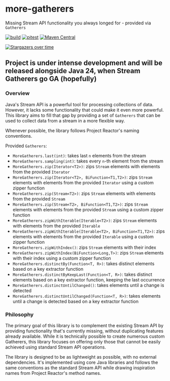 # more-gatherers

Missing Stream API functionality you always longed for - provided via `Gatherers`

[![build](https://github.com/pivovarit/more-gatherers/actions/workflows/build.yml/badge.svg?branch=main)](https://github.com/pivovarit/more-gatherers/actions/workflows/build.yml)
[![pitest](https://github.com/pivovarit/more-gatherers/actions/workflows/pitest.yml/badge.svg?branch=main)](https://pivovarit.github.io/more-gatherers)
[![Maven Central](https://maven-badges.herokuapp.com/maven-central/com.pivovarit/more-gatherers/badge.svg)](https://maven-badges.herokuapp.com/maven-central/com.pivovarit/more-gatherers)

[![Stargazers over time](https://starchart.cc/pivovarit/more-gatherers.svg?variant=adaptive)](https://starchart.cc/pivovarit/more-gatherers)

## Project is under intense development and will be released alongside Java 24, when Stream Gatherers go GA (hopefully)

### Overview

Java's Stream API is a powerful tool for processing collections of data. However, it lacks some functionality that could make it even more powerful. This library aims to fill that gap by providing a set of `Gatherers` that can be used to collect data from a stream in a more flexible way.

Whenever possible, the library follows Project Reactor's naming conventions.

Provided `Gatherers`:
- `MoreGatherers.last(int)`: takes last `n` elements from the stream
- `MoreGatherers.sampling(int)`: takes every `n`-th element from the stream
- `MoreGatherers.zip(Iterator<T2>)`: zips `Stream` elements with elements from the provided `Iterator`
- `MoreGatherers.zip(Iterator<T2>, BiFunction<T1,T2>)`: zips `Stream` elements with elements from the provided `Iterator` using a custom zipper function
- `MoreGatherers.zip(Stream<T2>)`: zips `Stream` elements with elements from the provided `Stream`
- `MoreGatherers.zip(Stream<T2>, BiFunction<T1,T2>)`: zips `Stream` elements with elements from the provided `Stream` using a custom zipper function
- `MoreGatherers.zipWithIterable(Iterable<T2>)`: zips `Stream` elements with elements from the provided `Iterable`
- `MoreGatherers.zipWithIterable(Iterable<T2>, BiFunction<T1,T2>)`: zips elements with elements from the provided `Iterable` using a custom zipper function
- `MoreGatherers.zipWithIndex()`: zips `Stream` elements with their index
- `MoreGatherers.zipWithIndex(BiFunction<Long,T>)`: zips `Stream` elements with their index using a custom zipper function
- `MoreGatherers.distinctBy(Function<T, R>)`: takes distinct elements based on a key extractor function
- `MoreGatherers.distinctByKeepLast(Function<T, R>)`: takes distinct elements based on a key extractor function, keeping the last occurrence
- `MoreGatherers.distinctUntilChanged()`: takes elements until a change is detected
- `MoreGatherers.distinctUntilChanged(Function<T, R>)`: takes elements until a change is detected based on a key extractor function

### Philosophy

The primary goal of this library is to complement the existing Stream API by providing functionality that's currently missing, without duplicating features already available. While it is technically possible to create numerous custom Gatherers, this library focuses on offering only those that cannot be easily achieved using standard Stream API operations.

The library is designed to be as lightweight as possible, with no external dependencies. It's implemented using core Java libraries and follows the same conventions as the standard Stream API while drawing inspiration names from Project Reactor's method names.
